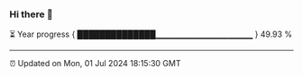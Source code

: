 ### Hi there 👋

⏳ Year progress { ██████████████▁▁▁▁▁▁▁▁▁▁▁▁▁▁▁▁ } 49.93 %

---

⏰ Updated on Mon, 01 Jul 2024 18:15:30 GMT
